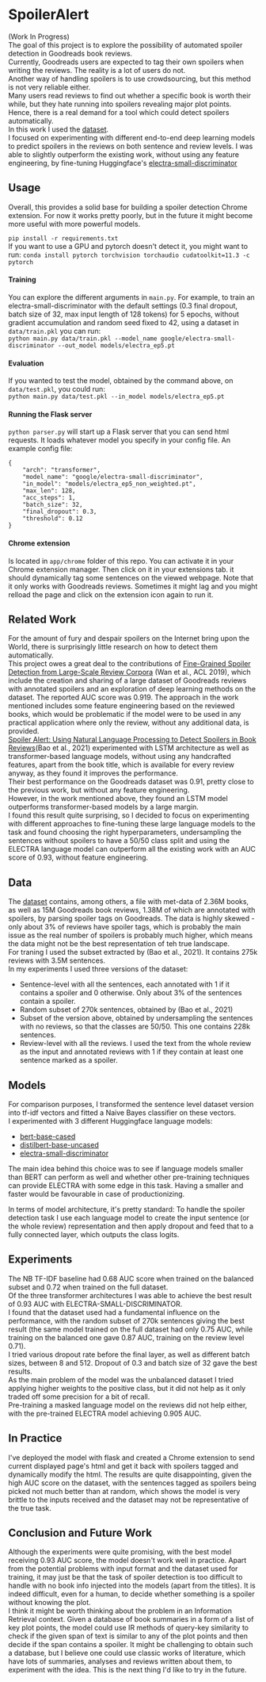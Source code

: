 # SpoilerAlert
(Work In Progress)  
The goal of this project is to explore the possibility of automated spoiler detection in Goodreads book reviews.  
Currently, Goodreads users are expected to tag their own spoilers when writing the reviews. The reality is a lot of users do not.  
Another way of handling spoilers is to use crowdsourcing, but this method is not very reliable either.  
Many users read reviews to find out whether a specific book is worth their while, but they hate running into spoilers revealing major plot points.  
Hence, there is a real demand for a tool which could detect spoilers automatically.  
In this work I used the [dataset](https://github.com/MengtingWan/goodreads).  
I focused on experimenting with different end-to-end deep learning models to predict spoilers in the reviews on both sentence and review levels. I was able to slightly outperform the existing work, without using any feature engineering, by fine-tuning Huggingface's [electra-small-discriminator](https://huggingface.co/google/electra-small-discriminator)


## Usage
Overall, this provides a solid base for building a spoiler detection Chrome extension. For now it works pretty poorly, but in the future it might become more useful with more powerful models.    

```pip install -r requirements.txt```  
If you want to use a GPU and pytorch doesn't detect it, you might want to run: ```conda install pytorch torchvision torchaudio cudatoolkit=11.3 -c pytorch```  

#### Training
You can explore the different arguments in ```main.py```. For example, to train an electra-small-discriminator with the default settings (0.3 final dropout, batch size of 32, max input length of 128 tokens) for 5 epochs, without gradient accumulation and random seed fixed to 42, using a dataset in ```data/train.pkl``` you can run:  
```python main.py data/train.pkl --model_name google/electra-small-discriminator --out_model models/electra_ep5.pt```  

#### Evaluation
If you wanted to test the model, obtained by the command above, on ```data/test.pkl```, you could run:  
```python main.py data/test.pkl --in_model models/electra_ep5.pt```

#### Running the Flask server
```python parser.py``` will start up a Flask server that you can send html requests. It loads whatever model you specify in your config file. An example config file:  
```
{
	"arch": "transformer",
	"model_name": "google/electra-small-discriminator",
	"in_model": "models/electra_ep5_non_weighted.pt",
	"max_len": 128,
	"acc_steps": 1,
	"batch_size": 32,
	"final_dropout": 0.3,
	"threshold": 0.12
}
```

#### Chrome extension
Is located in ```app/chrome``` folder of this repo. You can activate it in your Chrome extension manager. Then click on it in your extensions tab. it should dynamically tag some sentences on the viewed webpage. Note that it only works with Goodreads reviews. Sometimes it might lag and you might relload the page and click on the extension icon again to run it.

## Related Work

For the amount of fury and despair spoilers on the Internet bring upon the World, there is surprisingly little research on how to detect them automatically.  
This project owes a great deal to the contributions of [Fine-Grained Spoiler Detection from Large-Scale Review Corpora](https://aclanthology.org/P19-1248) (Wan et al., ACL 2019), which include the creation and sharing of a large dataset of Goodreads reviews with annotated spoilers and an exploration of deep learning methods on the dataset. The reported AUC score was 0.919. The approach in the work mentioned includes some feature engineering based on the reviewed books, which would be problematic if the model were to be used in any practical application where only the review, without any additional data, is provided.  
[Spoiler Alert: Using Natural Language Processing to Detect Spoilers in Book Reviews](https://arxiv.org/abs/2102.03882)(Bao et al., 2021)  experimented with LSTM architecture as well as transformer-based language models, without using any handcrafted features, apart from the book title, which is available for every review anyway, as they found it improves the performance.  
Their best performance on the Goodreads dataset was 0.91, pretty close to the previous work, but without any feature engineering.  
However, in the work mentioned above, they found an LSTM model outperforms transformer-based models by a large margin.  
I found this result quite surprising, so I decided to focus on experimenting with different approaches to fine-tuning these large language models to the task and found choosing the right hyperparameters, undersampling the sentences without spoilers to have a 50/50 class split and using the ELECTRA language model can outperform all the existing work with an AUC score of 0.93, without feature engineering.  

## Data

The [dataset](https://github.com/MengtingWan/goodreads) contains, among others, a file with met-data of 2.36M books, as well as 15M Goodreads book reviews, 1.38M of which are annotated with spoilers, by parsing spoiler tags on Goodreads. The data is highly skewed - only about 3% of reviews have spoiler tags, which is probably the main issue as the real number of spoilers is probably much higher, which means the data might not be the best representation of teh true landscape.  
For traning I used the subset extracted by (Bao et al., 2021). It contains 275k reviews with 3.5M sentences.  
In my experiments I used three versions of the dataset:
- Sentence-level with all the sentences, each annotated with 1 if it contains a spoiler and 0 otherwise. Only about 3% of the sentences contain a spoiler.
- Random subset of 270k sentences, obtained by (Bao et al., 2021)
- Subset of the version above, obtained by undersampling the sentences with no reviews, so that the classes are 50/50. This one contains 228k sentences.
- Review-level with all the reviews. I used the text from the whole review as the input and annotated reviews with 1 if they contain at least one sentence marked as a spoiler.  

## Models

For comparison purposes, I transformed the sentence level dataset version into tf-idf vectors and fitted a Naive Bayes classifier on these vectors.  
I experimented with 3 different Huggingface language models:
- [bert-base-cased](https://huggingface.co/bert-base-cased)
- [distilbert-base-uncased](https://huggingface.co/distilbert-base-uncased)
- [electra-small-discriminator](https://huggingface.co/google/electra-small-discriminator)  

The main idea behind this choice was to see if language models smaller than BERT can perform as well and whether other pre-training techniques can provide ELECTRA with some edge in this task. Having a smaller and faster would be favourable in case of productionizing.  

In terms of model architecture, it's pretty standard: To handle the spoiler detection task I use each language model to create the input sentence (or the whole review) representation and then apply dropout and feed that to a fully connected layer, which outputs the class logits.  

## Experiments

The NB TF-IDF baseline had 0.68 AUC score when trained on the balanced subset and 0.72 when trained on the full dataset.  
Of the three transformer architectures I was able to achieve the best result of 0.93 AUC with ELECTRA-SMALL-DISCRIMINATOR.   
I found that the dataset used had a fundamental influence on the performance, with the random subset of 270k sentences giving the best result (the same model trained on the full dataset had only 0.75 AUC, while training on the balanced one gave 0.87 AUC, training on the review level 0.71).  
I tried various dropout rate before the final layer, as well as different batch sizes, between 8 and 512. Dropout of 0.3 and batch size of 32 gave the best results.  
As the main problem of the model was the unbalanced dataset I tried applying higher weights to the positive class, but it did not help as it only traded off some precision for a bit of recall.  
Pre-training a masked language model on the reviews did not help either, with the pre-trained ELECTRA model achieving 0.905 AUC.  


## In Practice

I've deployed the model with flask and created a Chrome extension to send current displayed page's html and get it back with spoilers tagged and dynamically modify the html. The results are quite disappointing, given the high AUC score on the dataset, with the sentences tagged as spoilers being picked not much better than at random, which shows the model is very brittle to the inputs received and the dataset may not be representative of the true task.

## Conclusion and Future Work

Although the experiments were quite promising, with the best model receiving 0.93 AUC score, the model doesn't work well in practice. Apart from the potential problems with input format and the dataset used for training, it may just be that the task of spoiler detection is too difficult to handle with no book info injected into the models (apart from the titles). It is indeed difficult, even for a human, to decide whether something is a spoiler without knowing the plot.  
I think it might be worth thinking about the problem in an Information Retrieval context. Given a database of book summaries in a form of a list of key plot points, the model could use IR methods of query-key similarity to check if the given span of text is similar to any of the plot points and then decide if the span contains a spoiler. It might be challenging to obtain such a database, but I believe one could use classic works of literature, which have lots of summaries, analyses and reviews written about them, to experiment with the idea. This is the next thing I'd like to try in the future.
